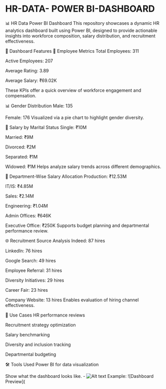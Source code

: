 # HR-DATA- POWER BI-DASHBOARD
📊 HR Data Power BI Dashboard
This repository showcases a dynamic HR analytics dashboard built using Power BI, designed to provide actionable insights into workforce composition, salary distribution, and recruitment effectiveness.

🧩 Dashboard Features
👥 Employee Metrics
Total Employees: 311

Active Employees: 207

Average Rating: 3.89

Average Salary: ₹69.02K

These KPIs offer a quick overview of workforce engagement and compensation.

📊 Gender Distribution
Male: 135

Female: 176 Visualized via a pie chart to highlight gender diversity.

💍 Salary by Marital Status
Single: ₹10M

Married: ₹9M

Divorced: ₹2M

Separated: ₹1M

Widowed: ₹1M Helps analyze salary trends across different demographics.

🏢 Department-Wise Salary Allocation
Production: ₹12.53M

IT/IS: ₹4.85M

Sales: ₹2.14M

Engineering: ₹1.04M

Admin Offices: ₹646K

Executive Office: ₹250K Supports budget planning and departmental performance review.

🌐 Recruitment Source Analysis
Indeed: 87 hires

LinkedIn: 76 hires

Google Search: 49 hires

Employee Referral: 31 hires

Diversity Initiatives: 29 hires

Career Fair: 23 hires

Company Website: 13 hires Enables evaluation of hiring channel effectiveness.

🚀 Use Cases
HR performance reviews

Recruitment strategy optimization

Salary benchmarking

Diversity and inclusion tracking

Departmental budgeting

🛠️ Tools Used
Power BI for data visualization 

Show what the dashboard looks like. - ![Alt text](https://github.com/username/repo/assets/image.png)
Example: ![Dashboard Preview](

